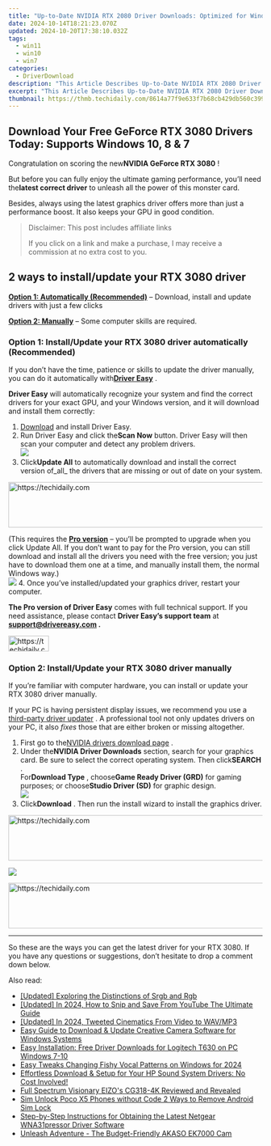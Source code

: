 ```yaml
---
title: "Up-to-Date NVIDIA RTX 2080 Driver Downloads: Optimized for Windows 10, 7 & 8"
date: 2024-10-14T18:21:23.070Z
updated: 2024-10-20T17:38:10.032Z
tags:
  - win11
  - win10
  - win7
categories:
  - DriverDownload
description: "This Article Describes Up-to-Date NVIDIA RTX 2080 Driver Downloads: Optimized for Windows 10, 7 & 8"
excerpt: "This Article Describes Up-to-Date NVIDIA RTX 2080 Driver Downloads: Optimized for Windows 10, 7 & 8"
thumbnail: https://thmb.techidaily.com/8614a77f9e633f7b68cb429db560c3992306d2b5be6c80ea6d2432a854e4bb42.jpg
---
```


## Download Your Free GeForce RTX 3080 Drivers Today: Supports Windows 10, 8 & 7

Congratulation on scoring the new**NVIDIA GeForce RTX 3080** !

 But before you can fully enjoy the ultimate gaming performance, you’ll need the**latest correct driver** to unleash all the power of this monster card.

 Besides, always using the latest graphics driver offers more than just a performance boost. It also keeps your GPU in good condition.

>  Disclaimer: This post includes affiliate links
>
>  If you click on a link and make a purchase, I may receive a commission at no extra cost to you.
>

## 2 ways to install/update your RTX 3080 driver

**[Option 1: Automatically (Recommended)](https://www.drivereasy.com/knowledge/geforce-rtx-3080-driver-latest-download-for-windows-10-8-7/#option1)**  – Download, install and update drivers with just a few clicks

**[Option 2: Manually](https://tools.techidaily.com/drivereasy/download/)**  – Some computer skills are required.

### Option 1: Install/Update your RTX 3080 driver automatically (Recommended)

 If you don’t have the time, patience or skills to update the driver manually, you can do it automatically with[**Driver Easy**](https://tools.techidaily.com/drivereasy/download/) .

**Driver Easy** will automatically recognize your system and find the correct drivers for your exact GPU, and your Windows version, and it will download and install them correctly:

1. [Download](https://tools.techidaily.com/drivereasy/download/) and install Driver Easy.
2. Run Driver Easy and click the**Scan Now** button. Driver Easy will then scan your computer and detect any problem drivers.  
![](https://images.drivereasy.com/wp-content/uploads/2020/08/Scan-now.jpg)
3. Click**Update All** to automatically download and install the correct version of_all_ the drivers that are missing or out of date on your system.  

<!-- affiliate ads begin -->
<a href="https://appsumo.8odi.net/c/5597632/2037338/7443" target="_top" id="2037338">
  <img src="//a.impactradius-go.com/display-ad/7443-2037338" border="0" alt="https://techidaily.com" width="728" height="90"/>
</a>
<img height="0" width="0" src="https://appsumo.8odi.net/i/5597632/2037338/7443" style="position:absolute;visibility:hidden;" border="0" />
<!-- affiliate ads end -->

 (This requires the **[Pro version](https://tools.techidaily.com/drivereasy/download/)**  – you’ll be prompted to upgrade when you click Update All. If you don’t want to pay for the Pro version, you can still download and install all the drivers you need with the free version; you just have to download them one at a time, and manually install them, the normal Windows way.)  
![](https://images.drivereasy.com/wp-content/uploads/2020/09/de-update-all-rtx-3080.jpg)
4. Once you’ve installed/updated your graphics driver, restart your computer.

**The Pro version of Driver Easy** comes with full technical support. If you need assistance, please contact **Driver Easy’s support team** at **[support@drivereasy.com](https://tools.techidaily.com/drivereasy/download/) .**

<!-- affiliate ads begin -->
<a href="https://25home.pxf.io/c/5597632/2148634/16836" target="_top" id="2148634">
  <img src="//a.impactradius-go.com/display-ad/16836-2148634" border="0" alt="https://techidaily.com" width="80" height="31"/>
</a>
<img height="0" width="0" src="https://25home.pxf.io/i/5597632/2148634/16836" style="position:absolute;visibility:hidden;" border="0" />
<!-- affiliate ads end -->

### Option 2: Install/Update your RTX 3080 driver manually

 If you’re familiar with computer hardware, you can install or update your RTX 3080 driver manually.

 If your PC is having persistent display issues, we recommend you use a [third-party driver updater](https://tools.techidaily.com/drivereasy/download/) . A professional tool not only updates drivers on your PC, it also _fixes_  those that are either broken or missing altogether.

1. First go to the[NVIDIA drivers download page](https://tools.techidaily.com/drivereasy/download/) .
2. Under the**NVIDIA Driver Downloads** section, search for your graphics card. Be sure to select the correct operating system. Then click**SEARCH** .  
 For**Download Type** , choose**Game Ready Driver (GRD)** for gaming purposes; or choose**Studio Driver (SD)** for graphic design.  
![](https://images.drivereasy.com/wp-content/uploads/2020/09/nvidia-3080-driver-official-dl.jpg)
3. Click**Download** . Then run the install wizard to install the graphics driver.  

<!-- affiliate ads begin -->
<a href="https://aligracehair.sjv.io/c/5597632/2135419/19272" target="_top" id="2135419">
  <img src="//a.impactradius-go.com/display-ad/19272-2135419" border="0" alt="https://techidaily.com" width="728" height="90"/>
</a>
<img height="0" width="0" src="https://aligracehair.sjv.io/i/5597632/2135419/19272" style="position:absolute;visibility:hidden;" border="0" />
<!-- affiliate ads end -->

![](https://images.drivereasy.com/wp-content/uploads/2020/09/3080-driver-dl.jpg)

<!-- affiliate ads begin -->
<a href="https://unicoeye.pxf.io/c/5597632/2134223/18498" target="_top" id="2134223">
  <img src="//a.impactradius-go.com/display-ad/18498-2134223" border="0" alt="https://techidaily.com" width="728" height="90"/>
</a>
<img height="0" width="0" src="https://unicoeye.pxf.io/i/5597632/2134223/18498" style="position:absolute;visibility:hidden;" border="0" />
<!-- affiliate ads end -->

---

 So these are the ways you can get the latest driver for your RTX 3080\. If you have any questions or suggestions, don’t hesitate to drop a comment down below.

<ins class="adsbygoogle"
     style="display:block"
     data-ad-format="autorelaxed"
     data-ad-client="ca-pub-7571918770474297"
     data-ad-slot="1223367746"></ins>

<ins class="adsbygoogle"
     style="display:block"
     data-ad-client="ca-pub-7571918770474297"
     data-ad-slot="8358498916"
     data-ad-format="auto"
     data-full-width-responsive="true"></ins>

<span class="atpl-alsoreadstyle">Also read:</span>
<div><ul>
<li><a href="https://some-techniques.techidaily.com/updated-exploring-the-distinctions-of-srgb-and-rgb/"><u>[Updated] Exploring the Distinctions of Srgb and Rgb</u></a></li>
<li><a href="https://eaxpv-info.techidaily.com/updated-in-2024-how-to-snip-and-save-from-youtube-the-ultimate-guide/"><u>[Updated] In 2024, How to Snip and Save From YouTube The Ultimate Guide</u></a></li>
<li><a href="https://twitter-videos.techidaily.com/updated-in-2024-tweeted-cinematics-from-video-to-wavmp3/"><u>[Updated] In 2024, Tweeted Cinematics From Video to WAV/MP3</u></a></li>
<li><a href="https://win-amazing.techidaily.com/easy-guide-to-download-and-update-creative-camera-software-for-windows-systems/"><u>Easy Guide to Download & Update Creative Camera Software for Windows Systems</u></a></li>
<li><a href="https://win-amazing.techidaily.com/easy-installation-free-driver-downloads-for-logitech-t630-on-pc-windows-7-10/"><u>Easy Installation: Free Driver Downloads for Logitech T630 on PC Windows 7-10</u></a></li>
<li><a href="https://fox-boxes.techidaily.com/easy-tweaks-changing-fishy-vocal-patterns-on-windows-for-2024/"><u>Easy Tweaks Changing Fishy Vocal Patterns on Windows for 2024</u></a></li>
<li><a href="https://win-amazing.techidaily.com/effortless-download-and-setup-for-your-hp-sound-system-drivers-no-cost-involved/"><u>Effortless Download & Setup for Your HP Sound System Drivers: No Cost Involved!</u></a></li>
<li><a href="https://extra-information.techidaily.com/full-spectrum-visionary-eizos-cg318-4k-reviewed-and-revealed/"><u>Full Spectrum Visionary EIZO's CG318-4K Reviewed and Revealed</u></a></li>
<li><a href="https://sim-unlock.techidaily.com/sim-unlock-poco-x5-phones-without-code-2-ways-to-remove-android-sim-lock-by-drfone-android/"><u>Sim Unlock Poco X5 Phones without Code 2 Ways to Remove Android Sim Lock</u></a></li>
<li><a href="https://win-amazing.techidaily.com/step-by-step-instructions-for-obtaining-the-latest-netgear-wna31pressor-driver-software/"><u>Step-by-Step Instructions for Obtaining the Latest Netgear WNA31pressor Driver Software</u></a></li>
<li><a href="https://buynow-help.techidaily.com/unleash-adventure-the-budget-friendly-akaso-ek7000-cam/"><u>Unleash Adventure - The Budget-Friendly AKASO EK7000 Cam</u></a></li>
</ul></div>

